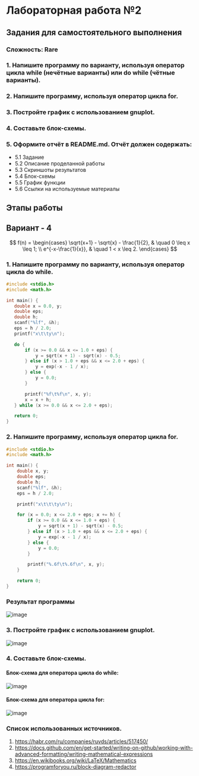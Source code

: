# Лабораторная работа №2
## Задания для самостоятельного выполнения
### Сложность:     Rare
### 1. Напишите программу по варианту, используя оператор цикла while (нечётные варианты) или do while (чётные варианты).
### 2. Напишите программу, используя оператор цикла for.
### 3. Постройте график с использованием gnuplot.
### 4. Составьте блок-схемы.
### 5. Оформите отчёт в README.md. Отчёт должен содержать:
* 5.1 Задание
* 5.2 Описание проделанной работы
* 5.3 Скриншоты результатов
* 5.4 Блок-схемы
* 5.5 График функции
* 5.6 Ссылки на используемые материалы

## Этапы работы
 ## Вариант - 4
 
$$ f(n) =
 \begin{cases}
 \sqrt{x+1} - \sqrt{x} - \frac{1}{2}, & \quad 0 \leq x \leq 1; \\
e^{-x-\frac{1}{x}}, & \quad 1 < x \leq 2.
\end{cases}
$$

 ### 1. Напишите программу по варианту, используя оператор цикла do while.
 ```c
#include <stdio.h>
#include <math.h>

int main() {
    double x = 0.0, y;
    double eps;
    double h;
    scanf("%lf", &h);
    eps = h / 2.0;
    printf("x\t\ty\n");

    do {
        if (x >= 0.0 && x <= 1.0 + eps) {
            y = sqrt(x + 1) - sqrt(x) - 0.5;
        } else if (x > 1.0 + eps && x <= 2.0 + eps) {
            y = exp(-x - 1 / x);
        } else {
            y = 0.0;
        }

        printf("%f\t%f\n", x, y);
        x = x + h;
    } while (x >= 0.0 && x <= 2.0 + eps);

    return 0;
}
 ```
 ### 2. Напишите программу, используя оператор цикла for.
```c
#include <stdio.h>
#include <math.h>

int main() {
    double x, y;
    double eps;
    double h;
    scanf("%lf", &h);
    eps = h / 2.0;

    printf("x\t\t\ty\n");

    for (x = 0.0; x <= 2.0 + eps; x += h) {
        if (x >= 0.0 && x <= 1.0 + eps) {
            y = sqrt(x + 1) - sqrt(x) - 0.5;
        } else if (x > 1.0 + eps && x <= 2.0 + eps) {
            y = exp(-x - 1 / x);
        } else {
            y = 0.0;
        }

        printf("%.6f\t%.6f\n", x, y);
    }

    return 0;
}
 ```
### Результат программы
![image](https://github.com/zbtka/programming/assets/144006033/372b4656-2b20-4932-b87f-2b53fdb95ced)
### 3. Постройте график с использованием gnuplot.
![image](https://github.com/zbtka/programming/assets/144006033/2746fc74-ab23-4e76-a97d-2d45ff5ecc34)

### 4. Составьте блок-схемы. 
#### Блок-схема для оператора цикла do while:
![image](https://github.com/zbtka/programming/assets/144006033/2bdac7b5-cd5c-466c-8afc-d7301f92056a)



#### Блок-схема для оператора цикла for:
![image](https://github.com/zbtka/programming/assets/144006033/4bd51265-51be-48a2-b460-8399f030eaaf)


### Список использованных источников.
1. https://habr.com/ru/companies/ruvds/articles/517450/
2. https://docs.github.com/en/get-started/writing-on-github/working-with-advanced-formatting/writing-mathematical-expressions
3. https://en.wikibooks.org/wiki/LaTeX/Mathematics
4. https://programforyou.ru/block-diagram-redactor

